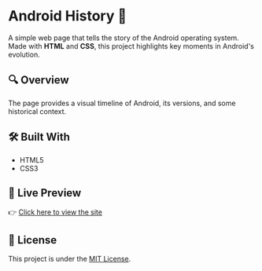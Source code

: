 # Android History 📱

A simple web page that tells the story of the Android operating system.  
Made with **HTML** and **CSS**, this project highlights key moments in Android's evolution.

## 🔍 Overview

The page provides a visual timeline of Android, its versions, and some historical context.

## 🛠️ Built With

- HTML5
- CSS3

## 📍 Live Preview

👉 [Click here to view the site](https://regulusrk.github.io/android-history)

## 📄 License

This project is under the [MIT License](LICENSE).
